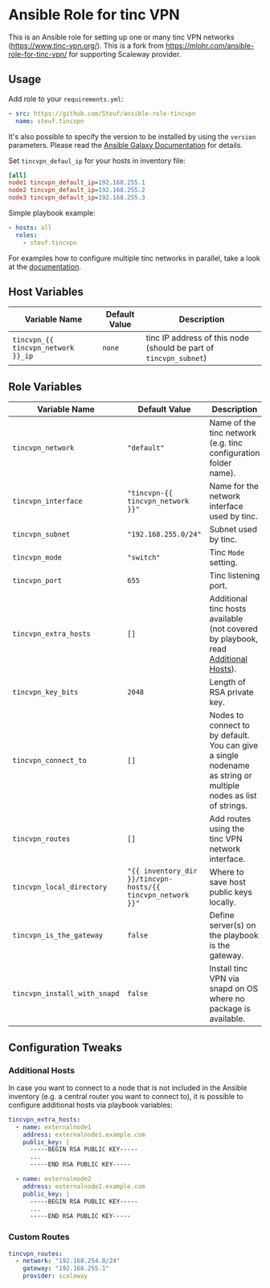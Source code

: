 # Ansible Role for tinc VPN

This is an Ansible role for setting up one or many tinc VPN networks (https://www.tinc-vpn.org/).
This is a fork from https://mlohr.com/ansible-role-for-tinc-vpn/ for supporting Scaleway provider.

## Usage

Add role to your `requirements.yml`:
```yaml
- src: https://github.com/Steuf/ansible-role-tincvpn
  name: steuf.tincvpn
```

It's also possible to specify the version to be installed by using the `version` parameters.
Please read the [Ansible Galaxy Documentation](https://docs.ansible.com/ansible/latest/reference_appendices/galaxy.html#installing-multiple-roles-from-a-file) for details.

Set `tincvpn_defaul_ip` for your hosts in inventory file:
```ini
[all]
node1 tincvpn_default_ip=192.168.255.1
node2 tincvpn_default_ip=192.168.255.2
node3 tincvpn_default_ip=192.168.255.3
```

Simple playbook example:
```yaml
- hosts: all
  roles:
    - steuf.tincvpn
```

For examples how to configure multiple tinc networks in parallel, take a look at the [documentation](doc/multiple-networks.md).


## Host Variables

| Variable Name | Default Value       | Description                                                       |
|---------------|---------------------|-------------------------------------------------------------------|
| `tincvpn_{{ tincvpn_network }}_ip`  | `none`        | tinc IP address of this node (should be part of `tincvpn_subnet`) |


## Role Variables

| Variable Name | Default Value | Description |
|---------------|---------------|-------------|
| `tincvpn_network` | `"default"` | Name of the tinc network (e.g. tinc configuration folder name). |
| `tincvpn_interface` | `"tincvpn-{{ tincvpn_network }}"` | Name for the network interface used by tinc. |
| `tincvpn_subnet` | `"192.168.255.0/24"` | Subnet used by tinc. |
| `tincvpn_mode` | `"switch"` | Tinc `Mode` setting. |
| `tincvpn_port` | `655` | Tinc listening port. |
| `tincvpn_extra_hosts` | `[]` | Additional tinc hosts available (not covered by playbook, read [Additional Hosts](#additional-hosts)). |
| `tincvpn_key_bits` | `2048` | Length of RSA private key. |
| `tincvpn_connect_to` | `[]` | Nodes to connect to by default. You can give a single nodename as string or multiple nodes as list of strings. |
| `tincvpn_routes` | `[]` | Add routes using the tinc VPN network interface. |
| `tincvpn_local_directory` | `"{{ inventory_dir }}/tincvpn-hosts/{{ tincvpn_network }}"` | Where to save host public keys locally. |
| `tincvpn_is_the_gateway` | `false` | Define server(s) on the playbook is the gateway. |
| `tincvpn_install_with_snapd` | `false` | Install tinc VPN via snapd on OS where no package is available. |

## Configuration Tweaks

### Additional Hosts

In case you want to connect to a node that is not included in the Ansible inventory (e.g. a central router you want to connect to), it is possible to configure additional hosts via playbook variables:
```yaml
tincvpn_extra_hosts:
  - name: externalnode1
    address: externalnode1.example.com
    public_key: |
      -----BEGIN RSA PUBLIC KEY-----
      ...
      -----END RSA PUBLIC KEY-----

  - name: externalnode2
    address: externalnode2.example.com
    public_key: |
      -----BEGIN RSA PUBLIC KEY-----
      ...
      -----END RSA PUBLIC KEY-----
```


### Custom Routes

```yaml
tincvpn_routes:
  - network: "192.168.254.0/24"
    gateway: "192.168.255.1"
    provider: scaleway
```
